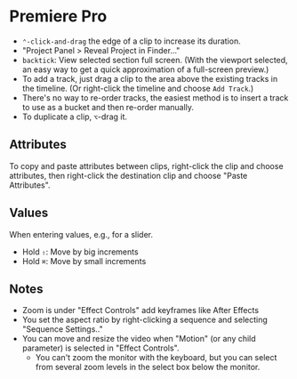# Premiere Pro

- `⌃-click-and-drag` the edge of a clip to increase its duration.
- "Project Panel > Reveal Project in Finder..."
- `backtick`: View selected section full screen. (With the viewport selected, an easy way to get a quick approximation of a full-screen preview.)
- To add a track, just drag a clip to the area above the existing tracks in the timeline. (Or right-click the timeline and choose `Add Track`.)
- There's no way to re-order tracks, the easiest method is to insert a track to use as a bucket and then re-order manually.
- To duplicate a clip, `⌥`-drag it.

## Attributes

To copy and paste attributes between clips, right-click the clip and choose attributes, then right-click the destination clip and choose "Paste Attributes".

## Values

When entering values, e.g., for a slider.

- Hold `⇧`: Move by big increments
- Hold `⌘`: Move by small increments

## Notes

- Zoom is under "Effect Controls" add keyframes like After Effects
- You set the aspect ratio by right-clicking a sequence and selecting "Sequence Settings.."
- You can move and resize the video when "Motion" (or any child parameter) is selected in "Effect Controls".
    - You can't zoom the monitor with the keyboard, but you can select from several zoom levels in the select box below the monitor.